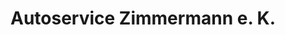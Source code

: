 ---
title: "Autoservice Zimmermann e. K."
url: /freiberg/autoservice-zimmermann-e-k/
shop: Autohaus
---